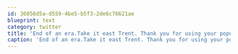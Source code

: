 ```yaml
---
id: 36056d5a-d559-4be5-b5f3-2de6c76621ae
blueprint: text
category: twitter
title: 'End of an era.Take it east Trent. Thank you for using your popularity for good instead of evil #NIN'
caption: 'End of an era.Take it east Trent. Thank you for using your popularity for good instead of evil <span class="hashtag hashtag_local">#<a href="http://tweettemp.darylchymko.ca/?tag=nin">NIN</a>'
---
```

